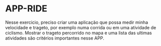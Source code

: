 # APP-RIDE

Nesse exercicio, preciso criar uma aplicação que possa medir minha velocidade e trageto, por exemplo numa corrida ou em uma atividade de ciclismo. 
Mostrar o trageto percorrido no mapa e uma lista das ultimas atividades são critérios importantes nesse APP.

